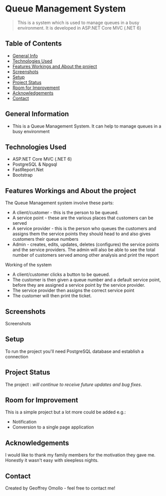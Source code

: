 # Queue Management System
> This is a system which is used to manage queues in a busy environment. It is developed in ASP.NET Core MVC (.NET 6)

## Table of Contents
* [General Info](#general-information)
* [Technologies Used](#technologies-used)
* [Features Workings and About the project](#features-workings-and-about-the-project)
* [Screenshots](#screenshots)
* [Setup](#setup)
* [Project Status](#project-status)
* [Room for Improvement](#room-for-improvement)
* [Acknowledgements](#acknowledgements)
* [Contact](#contact)
<!-- * [License](#license) -->

## General Information
- This is a Queue Management System. It can help to manage queues in a busy environment

## Technologies Used
- ASP.NET Core MVC (.NET 6)
- PostgreSQL & Npgsql 
- FastReport.Net
- Bootstrap

## Features Workings and About the project
The Queue Management system involve these parts: 

- A client/customer - this is the person to be queued.
- A service point - these are the various places that customers can be served
- A service provider - this is the person who queues the customers and assigns them the service points they should head to and also gives customers their queue numbers
- Admin - creates, edits, updates, deletes (configures) the service points and the service providers. The admin will also be able to see the total number of customers served among other analysis and print the report

Working of the system
- A client/customer clicks a button to be queued.
- The customer is then given a queue number and a default service point, before they are assigned a service point by the service provider.
- The service provider then assigns the correct service point
- The customer will then print the ticket.

## Screenshots

Screenshots


## Setup

To run the project you'll need PostgreSQL database and establish a connection

## Project Status
The project : _will continue to receive future updates and bug fixes_.

## Room for Improvement
This is a simple project but a lot more could be added e.g.:
- Notification
- Conversion to a single page application

## Acknowledgements
I would like to thank my family members for the motivation they gave me. Honestly it wasn't easy with sleepless nights.

## Contact
Created by Geoffrey Omollo - feel free to contact me!

<!-- Optional -->
<!-- ## License -->
<!-- This project is open source and available under the [... License](). -->

<!-- You don't have to include all sections - just the one's relevant to your project -->
